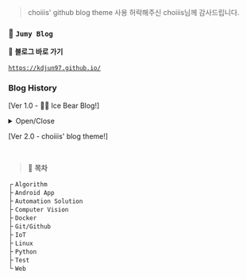 > choiiis' github blog theme 사용 허락해주신 choiiis님께 감사드립니다.  

### 🦥 `Jumy Blog`

📎 **블로그 바로 가기**

[`https://kdjun97.github.io/`](https://kdjun97.github.io/)

### Blog History

[Ver 1.0 - 🐻‍❄️ Ice Bear Blog!]  

<details>
<summary>Open/Close</summary><br>

<a href="https://kdjun97.github.io/assets/images/post_img/readme/old1.JPG">
  <img src="/assets/images/post_img/readme/old1.JPG" alt="ice-bear1">
</a>
<br>
<a href="https://kdjun97.github.io/assets/images/post_img/readme/old2.JPG">
  <img src="/assets/images/post_img/readme/old2.JPG" alt="ice-bear2">
</a>
<br>
<a href="https://kdjun97.github.io/assets/images/post_img/readme/old3.JPG">
  <img src="/assets/images/post_img/readme/old3.JPG" alt="ice-bear3">
</a>
<br>

</details>  

[Ver 2.0 - choiiis' blog theme!]

<br>

> 🌴 **목차**

┌ `Algorithm`  
├ `Android App`  
├ `Automation Solution`  
├ `Computer Vision`  
├ `Docker`  
├ `Git/Github`  
├ `IoT`  
├ `Linux`  
├ `Python`  
├ `Test`  
└ `Web`  